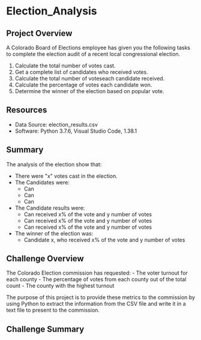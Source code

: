 # Election_Analysis

## Project Overview
A Colorado Board of Elections employee has given you the following tasks to complete the election audit of a recent local congressional election. 

1. Calculate the total number of votes cast.
2. Get a complete list of candidates who received votes.
3. Calculate the total number of voteseach candidate received.
4. Calculate the percentage of votes each candidate won.
5. Determine the winner of the election based on popular vote.

## Resources
- Data Source: election_results.csv
- Software: Python 3.7.6, Visual Studio Code, 1.38.1

## Summary
The analysis of the election show that: 
- There were "x" votes cast in the election.
- The Candidates were:
    - Can 
    - Can
    - Can
- The Candidate results were:
    - Can received x% of the vote and y number of votes
    - Can received x% of the vote and y number of votes
    - Can received x% of the vote and y number of votes
- The winner of the election was:
    - Candidate x, who received x% of the vote and y number of votes

## Challenge Overview
The Colorado Election commission has requested:
    - The voter turnout for each county
    - The percentage of votes from each county out of the total count
    - The county with the highest turnout
   
The purpose of this project is to provide these metrics to the commission by using Python to extract the information from the CSV file and write it in a text file to present to the commission.
    


## Challenge Summary
